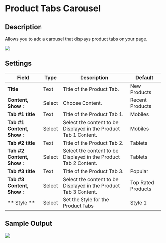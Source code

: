 # Product Tabs Carousel

## Description

Allows you to add a carousel that displays product tabs on your page.

![](http://transvelo.github.io/docs/unicase/images/vc-product-tab-carousel-setting.png)

## Settings

| Field | Type | Description | Default
| -- | -- | -- | -- |
| **Title** | Text | Title of the Product Tab. | New Products
| **Content, Show :** | Select | Choose Content. | Recent Products
| **Tab #1 title** | Text | Title of the Product Tab 1. | Mobiles
| **Tab #1 Content, Show :** | Select |  Select the content to be Displayed in the Product Tab 1 Content. | Mobiles
| **Tab #2 title** | Text | Title of the Product Tab 2.  | Tablets
| **Tab #2 Content, Show :** | Select |  Select the content to be Displayed in the Product Tab 2 Content. | Tablets
| **Tab #3 title** | Text | Title of the Product Tab 3. | Popular
| **Tab #3 Content, Show :** | Select |  Select the content to be Displayed in the Product Tab 3 Content. | Top Rated Products
| ** Style ** | Select | Set the Style for the Product Tabs | Style 1

## Sample Output

![](http://transvelo.github.io/docs/unicase/images/vc-product-tabs-output.png)
